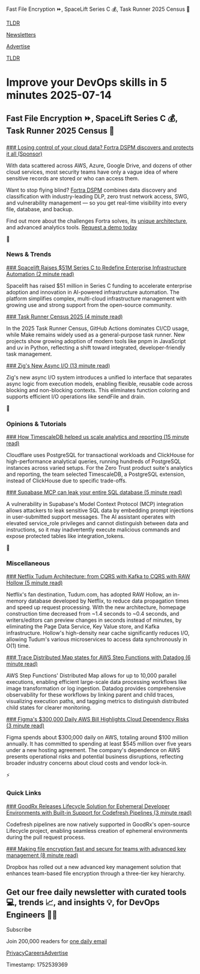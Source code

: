 Fast File Encryption ⏩, SpaceLift Series C 💰, Task Runner 2025 Census 📜

[TLDR](/)

[Newsletters](/newsletters)

[Advertise](https://advertise.tldr.tech/)

[TLDR](/)

# Improve your DevOps skills in 5 minutes 2025-07-14

## Fast File Encryption ⏩, SpaceLift Series C 💰, Task Runner 2025 Census 📜

### 

[### Losing control of your cloud data? Fortra DSPM discovers and protects it all (Sponsor)](https://www.fortra.com/solutions/data-protection/endpoint-cloud-protection/demo?code=cmp-0000016264&amp;ls=717710006&amp;utm_source=tldr&amp;utm_medium=email&amp;utm_campaign=cdp-newsletter)

With data scattered across AWS, Azure, Google Drive, and dozens of other cloud services, most security teams have only a vague idea of where sensitive records are stored or who can access them.

Want to stop flying blind? [Fortra DSPM](https://www.fortra.com/solutions/data-protection/endpoint-cloud-protection/demo?code=cmp-0000016264&ls=717710006&utm_source=tldr&utm_medium=email&utm_campaign=cdp-newsletter) combines data discovery and classification with industry-leading DLP, zero trust network access, SWG, and vulnerability management — so you get real-time visibility into every file, database, and backup.

Find out more about the challenges Fortra solves, its [unique architecture](https://www.fortra.com/solutions/data-protection/endpoint-cloud-protection/demo?code=cmp-0000016264&ls=717710006&utm_source=tldr&utm_medium=email&utm_campaign=cdp-newsletter), and advanced analytics tools. [Request a demo today](https://www.fortra.com/solutions/data-protection/endpoint-cloud-protection/demo?code=cmp-0000016264&ls=717710006&utm_source=tldr&utm_medium=email&utm_campaign=cdp-newsletter)

📱

### News & Trends

[### Spacelift Raises $51M Series C to Redefine Enterprise Infrastructure Automation (2 minute read)](https://finance.yahoo.com/news/spacelift-raises-51m-series-c-140000938.html?utm_source=tldrdevops)

Spacelift has raised $51 million in Series C funding to accelerate enterprise adoption and innovation in AI-powered infrastructure automation. The platform simplifies complex, multi-cloud infrastructure management with growing use and strong support from the open-source community.

[### Task Runner Census 2025 (4 minute read)](https://aleyan.com/blog/2025-task-runners-census/?utm_source=tldrdevops)

In the 2025 Task Runner Census, GitHub Actions dominates CI/CD usage, while Make remains widely used as a general-purpose task runner. New projects show growing adoption of modern tools like pnpm in JavaScript and uv in Python, reflecting a shift toward integrated, developer-friendly task management.

[### Zig's New Async I/O (13 minute read)](https://kristoff.it/blog/zig-new-async-io/?utm_source=tldrdevops)

Zig's new async I/O system introduces a unified Io interface that separates async logic from execution models, enabling flexible, reusable code across blocking and non-blocking contexts. This eliminates function coloring and supports efficient I/O operations like sendFile and drain.

🚀

### Opinions & Tutorials

[### How TimescaleDB helped us scale analytics and reporting (15 minute read)](https://blog.cloudflare.com/timescaledb-art/?utm_source=tldrdevops)

Cloudflare uses PostgreSQL for transactional workloads and ClickHouse for high-performance analytical queries, running hundreds of PostgreSQL instances across varied setups. For the Zero Trust product suite's analytics and reporting, the team selected TimescaleDB, a PostgreSQL extension, instead of ClickHouse due to specific trade-offs.

[### Supabase MCP can leak your entire SQL database (5 minute read)](https://www.generalanalysis.com/blog/supabase-mcp-blog?utm_source=tldrdevops)

A vulnerability in Supabase's Model Context Protocol (MCP) integration allows attackers to leak sensitive SQL data by embedding prompt injections in user-submitted support messages. The AI assistant operates with elevated service\_role privileges and cannot distinguish between data and instructions, so it may inadvertently execute malicious commands and expose protected tables like integration\_tokens.

🎁

### Miscellaneous

[### Netflix Tudum Architecture: from CQRS with Kafka to CQRS with RAW Hollow (5 minute read)](https://netflixtechblog.com/netflix-tudum-architecture-from-cqrs-with-kafka-to-cqrs-with-raw-hollow-86d141b72e52?utm_source=tldrdevops)

Netflix's fan destination, Tudum.com, has adopted RAW Hollow, an in-memory database developed by Netflix, to reduce data propagation times and speed up request processing. With the new architecture, homepage construction time decreased from ~1.4 seconds to ~0.4 seconds, and writers/editors can preview changes in seconds instead of minutes, by eliminating the Page Data Service, Key Value store, and Kafka infrastructure. Hollow's high-density near cache significantly reduces I/O, allowing Tudum's various microservices to access data synchronously in O(1) time.

[### Trace Distributed Map states for AWS Step Functions with Datadog (6 minute read)](https://www.datadoghq.com/blog/trace-distributed-maps-step-functions/?utm_source=tldrdevops)

AWS Step Functions' Distributed Map allows for up to 10,000 parallel executions, enabling efficient large-scale data processing workflows like image transformation or log ingestion. Datadog provides comprehensive observability for these workflows by linking parent and child traces, visualizing execution paths, and tagging metrics to distinguish distributed child states for clearer monitoring.

[### Figma's $300,000 Daily AWS Bill Highlights Cloud Dependency Risks (3 minute read)](https://www.infoq.com/news/2025/07/figma-aws-300k-daily-bill/?utm_source=tldrdevops)

Figma spends about $300,000 daily on AWS, totaling around $100 million annually. It has committed to spending at least $545 million over five years under a new hosting agreement. The company's dependence on AWS presents operational risks and potential business disruptions, reflecting broader industry concerns about cloud costs and vendor lock-in.

⚡️

### Quick Links

[### GoodRx Releases Lifecycle Solution for Ephemeral Developer Environments with Built-in Support for Codefresh Pipelines (3 minute read)](https://codefresh.io/blog/goodrx-releases-lifecycle-solution-ephemeral-environments/?utm_source=tldrdevops)

Codefresh pipelines are now natively supported in GoodRx's open-source Lifecycle project, enabling seamless creation of ephemeral environments during the pull request process.

[### Making file encryption fast and secure for teams with advanced key management (8 minute read)](https://dropbox.tech/security/file-encryption-teams-advanced-key-management?utm_source=tldrdevops)

Dropbox has rolled out a new advanced key management solution that enhances team-based file encryption through a three-tier key hierarchy.

## Get our free daily newsletter with curated tools 💻, trends 📈, and insights 💡, for DevOps Engineers 👨‍💻

Subscribe

Join 200,000 readers for [one daily email](/api/latest/devops)

[Privacy](/privacy)[Careers](https://jobs.ashbyhq.com/tldr.tech)[Advertise](/devops/advertise)

Timestamp: 1752539369